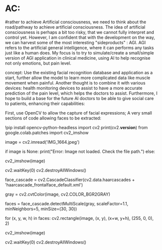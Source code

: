 # AC: 


 
#rather to achieve Artificial consciousness, we need to think about the road/pathway to achieve artificial consciousness. The idea of artificial consciousness is perhaps a bit too risky, that we cannot fully interpret and control yet. However, I am confident that with the development on the way, we can harvest some of the most interesting "sideproducts" : AGI. AGI refers to the artificial general intelligence, where it can performs any tasks just like a human does. My focus is to try to simulate/create a small/simple version of AGI application in clinical medicine, using AI to help recognise not only emotions, but pain level.

concept: Use the existing facial recognition database and application as a start, further allow the model to learn more complicated data like muscle movement when painful. Another thought is to combine it with various devices: health monitoring devices to assist to have a more accurate prediction of the pain level, which helps the doctors to assist. Furthermore, I hope to build a base for the future AI doctors to be able to give social care to patients, enhancing their capabilities:

First, use OpenCV to allow the capture of facial expressions;
A very small sections of code allowing faces to be extracted:

!pip install opencv-python-headless
import cv2
print(cv2.__version__)
from google.colab.patches import cv2_imshow 

image = cv2.imread('IMG_1664.jpeg')


if image is None:
  print("Error: Image not loaded. Check the file path.")
else:
 
  cv2_imshow(image)


  cv2.waitKey(0)
  cv2.destroyAllWindows()

  face_cascade = cv2.CascadeClassifier(cv2.data.haarcascades + 'haarcascade_frontalface_default.xml')


  gray = cv2.cvtColor(image, cv2.COLOR_BGR2GRAY)

  faces = face_cascade.detectMultiScale(gray, scaleFactor=1.1, minNeighbors=5, minSize=(30, 30))

  for (x, y, w, h) in faces:
    cv2.rectangle(image, (x, y), (x+w, y+h), (255, 0, 0), 2)


  cv2_imshow(image)

  cv2.waitKey(0)
  cv2.destroyAllWindows()
